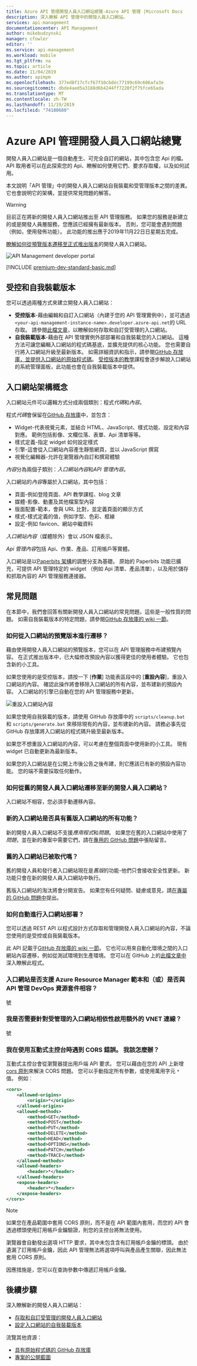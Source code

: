 ```yaml
---
title: Azure API 管理開發人員入口網站總覽-Azure API 管理 |Microsoft Docs
description: 深入瞭解 API 管理中的開發人員入口網站。
services: api-management
documentationcenter: API Management
author: mikebudzynski
manager: cfowler
editor: ''
ms.service: api-management
ms.workload: mobile
ms.tgt_pltfrm: na
ms.topic: article
ms.date: 11/04/2019
ms.author: apimpm
ms.openlocfilehash: 377ed8f17cfcf67f10cbdec77199c69c606afa3e
ms.sourcegitcommit: dbde4aed5a3188d6b4244ff7220f2f75fce65ada
ms.translationtype: MT
ms.contentlocale: zh-TW
ms.lasthandoff: 11/19/2019
ms.locfileid: "74180680"
---
```

# <a name="azure-api-management-developer-portal-overview"></a>Azure API 管理開發人員入口網站總覽

開發人員入口網站是一個自動產生、可完全自訂的網站，其中包含您 Api 的檔。 API 取用者可以在此探索您的 Api、瞭解如何使用它們、要求存取權，以及如何試用。

本文說明「API 管理」中的開發人員入口網站自我裝載和受管理版本之間的差異。 它也會說明它的架構，並提供常見問題的解答。

> [!WARNING]
> 目前正在將新的開發人員入口網站推出至 API 管理服務。
> 如果您的服務是新建立的或是開發人員層服務，您應該已經擁有最新版本。 否則，您可能會遇到問題（例如，使用發佈功能）。 此功能的推出應于2019年11月22日日星期五完成。
>
> [瞭解如何從預覽版本遷移至正式推出版本](#preview-to-ga)的開發人員入口網站。

![API Management developer portal](media/api-management-howto-developer-portal/cover.png)

[!INCLUDE [premium-dev-standard-basic.md](../../includes/api-management-availability-premium-dev-standard-basic.md)]

## <a name="managed-vs-self-hosted"></a>受控和自我裝載版本

您可以透過兩種方式來建立開發人員入口網站：

- **受控版本**-藉由編輯和自訂入口網站（內建于您的 API 管理實例中），並可透過 `<your-api-management-instance-name>.developer.azure-api.net`的 URL 存取。 請參閱[此檔文章](api-management-howto-developer-portal-customize.md)，以瞭解如何存取和自訂受管理的入口網站。
- **自我裝載版本**-藉由在 API 管理實例外部部署和自我裝載您的入口網站。 這種方法可讓您編輯入口網站的程式碼基底，並擴充提供的核心功能。 您也需要自行將入口網站升級至最新版本。 如需詳細資訊和指示，請參閱[GitHub 存放庫，並提供入口網站的原始程式碼][1]。 [受控版本的教學](api-management-howto-developer-portal-customize.md)課程會逐步解說入口網站的系統管理面板，此功能也會在自我裝載版本中提供。

## <a name="portal-architectural-concepts"></a>入口網站架構概念

入口網站元件可以邏輯方式分成兩個類別：程式*代碼*和*內容*。

程式*代碼*會保留在[GitHub 存放庫][1]中，並包含：

- Widget-代表視覺元素，並結合 HTML、JavaScript、樣式功能、設定和內容對應。 範例包括影像、文欄位落、表單、Api 清單等等。
- 樣式定義-指定 widget 如何設定樣式
- 引擎-這會從入口網站內容產生靜態網頁，並以 JavaScript 撰寫
- 視覺化編輯器-允許在瀏覽器內自訂和撰寫體驗

*內容*分為兩個子類別：*入口網站內容*和*API 管理內容*。

入口網站的*內容*專屬於入口網站，其中包括：

- 頁面-例如登陸頁面、API 教學課程、blog 文章
- 媒體-影像、動畫及其他檔案型內容
- 版面配置-範本，會與 URL 比對，並定義頁面的顯示方式
- 樣式-樣式定義的值，例如字型、色彩、框線
- 設定-例如 favicon、網站中繼資料

*入口網站內容*（媒體除外）會以 JSON 檔表示。

*Api 管理內容*包括 Api、作業、產品、訂用帳戶等實體。

入口網站是以[Paperbits 架構](https://paperbits.io/)的調整分支為基礎。 原始的 Paperbits 功能已擴充，可提供 API 管理特定的 widget （例如 Api 清單、產品清單），以及用於儲存和抓取內容的 API 管理服務連接器。

## <a name="faq"></a>常見問題

在本節中，我們會回答有關新開發人員入口網站的常見問題，這些是一般性質的問題。 如需自我裝載版本的特定問題，請參閱[GitHub 存放庫的 wiki 一節](https://github.com/Azure/api-management-developer-portal/wiki)。

### <a name="a-idpreview-to-ga-how-can-i-migrate-from-the-preview-version-of-the-portal"></a><a id="preview-to-ga"/> 如何從入口網站的預覽版本進行遷移？

藉由使用開發人員入口網站的預覽版本，您可以在 API 管理服務中布建預覽內容。 在正式推出版本中，已大幅修改預設內容以獲得更佳的使用者體驗。 它也包含新的小工具。

如果您使用的是受控版本，請按一下 [**作業**] 功能表區段中的 [**重設內容**]，重設入口網站的內容。 確認此操作將會移除入口網站的所有內容，並布建新的預設內容。 入口網站的引擎已自動在您的 API 管理服務中更新。

![重設入口網站內容](media/api-management-howto-developer-portal/reset-content.png)

如果您使用自我裝載的版本，請使用 GitHub 存放庫中的 `scripts/cleanup.bat` 和 `scripts/generate.bat` 來移除現有的內容，並布建新的內容。 請務必事先從 GitHub 存放庫將入口網站的程式碼升級至最新版本。

如果您不想重設入口網站的內容，可以考慮在整個頁面中使用新的小工具。 現有 widget 已自動更新為最新版本。

如果您的入口網站是在公開上市後公告之後布建，則它應該已有新的預設內容功能。 您的端不需要採取任何動作。

### <a name="how-can-i-migrate-from-the-old-developer-portal-to-the-new-developer-portal"></a>如何從舊的開發人員入口網站遷移至新的開發人員入口網站？

入口網站不相容，您必須手動遷移內容。

### <a name="does-the-new-portal-have-all-the-features-of-the-old-portal"></a>新的入口網站是否具有舊版入口網站的所有功能？

新的開發人員入口網站不支援*應用程式*和*問題*。 如果您在舊的入口網站中使用了*問題*，並在新的專案中需要它們，請在[專用的 GitHub 問題](https://github.com/Azure/api-management-developer-portal/issues/122)中張貼留言。

### <a name="has-the-old-portal-been-deprecated"></a>舊的入口網站已被取代嗎？

舊的開發人員和發行者入口網站現在是*舊版*的功能-他們只會接收安全性更新。 新功能只會在新的開發人員入口網站中執行。

舊版入口網站的淘汰將會分開宣告。 如果您有任何疑問、疑慮或意見，請[在專屬的 GitHub 問題中](https://github.com/Azure/api-management-developer-portal/issues/121)提出。

### <a name="how-can-i-automate-portal-deployments"></a>如何自動進行入口網站部署？

您可以透過 REST API 以程式設計方式存取和管理開發人員入口網站的內容，不論您使用的是受控或自我裝載版本。

此 API 記載于[GitHub 存放庫的 wiki 一節][2]。 它也可以用來自動化環境之間的入口網站內容遷移，例如從測試環境到生產環境。 您可以在 GitHub 上的[此檔文章中](https://aka.ms/apimdocs/migrateportal)深入瞭解此程式。

### <a name="does-the-portal-support-azure-resource-manager-templates-andor-is-it-compatible-with-api-management-devops-resource-kit"></a>入口網站是否支援 Azure Resource Manager 範本和（或）是否與 API 管理 DevOps 資源套件相容？

號

### <a name="do-i-need-to-enable-additional-vnet-connectivity-for-the-managed-portal-dependencies"></a>我是否需要針對受管理的入口網站相依性啟用額外的 VNET 連線？

號

### <a name="im-getting-a-cors-error-when-using-the-interactive-console-what-should-i-do"></a>我在使用互動式主控台時遇到 CORS 錯誤。 我該怎麼辦？

互動式主控台會從瀏覽器提出用戶端 API 要求。 您可以藉由在您的 API 上新增[cors 原則](https://docs.microsoft.com/azure/api-management/api-management-cross-domain-policies#CORS)來解決 CORS 問題。 您可以手動指定所有參數，或使用萬用字元 `*` 值。 例如︰

```XML
<cors>
    <allowed-origins>
        <origin>*</origin>
    </allowed-origins>
    <allowed-methods>
        <method>GET</method>
        <method>POST</method>
        <method>PUT</method>
        <method>DELETE</method>
        <method>HEAD</method>
        <method>OPTIONS</method>
        <method>PATCH</method>
        <method>TRACE</method>
    </allowed-methods>
    <allowed-headers>
        <header>*</header>
    </allowed-headers>
    <expose-headers>
        <header>*</header>
    </expose-headers>
</cors>
```

> [!NOTE]
> 
> 如果您在產品範圍中套用 CORS 原則，而不是在 API 範圍內套用，而您的 API 會透過標頭使用訂用帳戶金鑰驗證，則您的主控台將無法使用。
>
> 瀏覽器會自動發出選項 HTTP 要求，其中未包含含有訂用帳戶金鑰的標頭。 由於遺漏了訂用帳戶金鑰，因此 API 管理無法將選項呼叫與產品產生關聯，因此無法套用 CORS 原則。
>
> 因應措施是，您可以在查詢參數中傳遞訂用帳戶金鑰。

## <a name="next-steps"></a>後續步驟

深入瞭解新的開發人員入口網站：

- [存取和自訂受管理的開發人員入口網站](api-management-howto-developer-portal-customize.md)
- [設定入口網站的自我裝載版本][2]

流覽其他資源：

- [具有原始程式碼的 GitHub 存放庫][1]
- [專案的公開藍圖][3]

[1]: https://aka.ms/apimdevportal
[2]: https://github.com/Azure/api-management-developer-portal/wiki
[3]: https://github.com/Azure/api-management-developer-portal/projects